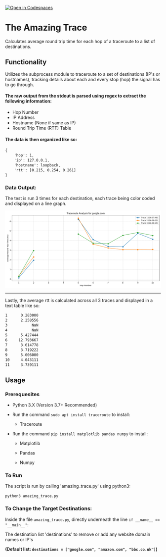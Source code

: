 [![Open in Codespaces](https://classroom.github.com/assets/launch-codespace-2972f46106e565e64193e422d61a12cf1da4916b45550586e14ef0a7c637dd04.svg)](https://classroom.github.com/open-in-codespaces?assignment_repo_id=18563909)
# The Amazing Trace

Calculates average round trip time for each hop of a traceroute to a list of destinations.


## Functionality

Utilizes the subprocess module to traceroute to a set of destinations (IP's or hostnames), tracking details about each and every stop (hop) the signal has to go through.

#### The raw output from the stdout is parsed using regex to extract the following information:

* Hop Number
* IP Address
* Hostname (None if same as IP)
* Round Trip Time (RTT) Table

#### The data is then organized like so:
```
{
    'hop': 1,
    'ip': 127.0.0.1,
    'hostname': loopback,
    'rtt': [0.215, 0.254, 0.261]
}
```

### Data Output:
The test is run 3 times for each destination, each trace being color coded and displayed on a line graph. 

![Example Graph](Graph.png)
___

Lastly, the average rtt is calculated across all 3 traces and displayed in a text table like so:
```
1      0.283000
2      2.258556
3           NaN
4           NaN
5      5.427444
6     12.793667
7      3.614778
8      3.719222
9      5.006000
10     4.043111
11     3.739111 
```

## Usage

### Prerequesites

* Python 3.X (Version 3.7+ Recommended)


* Run the command `sudo apt install traceroute` to install:
    
    * Traceroute


* Run the command `pip install matplotlib pandas numpy` to install:

    * Matplotlib

    * Pandas

    * Numpy

### To Run

The script is run by calling 'amazing_trace.py' using python3:

`python3 amazing_trace.py`

### To Change the Target Destinations:
Inside the file `amazing_trace.py`, directly underneath the line `if __name__ == "__main__"`:

The destination list 'destinations'  to remove or add any website domain names or IP's

**(Default list: `destinations = ["google.com", "amazon.com", "bbc.co.uk"]`)**
